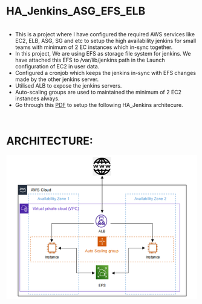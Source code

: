 # HA_Jenkins_ASG_EFS_ELB
<ul>
<br />
<li> This is a project where I have configured the required AWS services like EC2, ELB, ASG, SG and etc to setup the high availability jenkins for small teams with minimum of 2 EC instances which in-sync together. </li> 


<li> In this project, We are using EFS as storage file system for jenkins. We have attached this EFS to /var/lib/jenkins path in the Launch configuration of EC2 in user data.</li> 

<li> Configured a cronjob which keeps the jenkins in-sync with EFS changes made by the other jenkins server.</li>

<li> Utilised ALB to expose the jenkins servers.</li>

<li> Auto-scaling groups are used to maintained the minimum of 2 EC2 instances always.</li>

<li> Go through this <a href="HA_JENKINS.pdf">PDF</a> to setup the following HA_Jenkins architecure.</li>
</ul>
<br />

# ARCHITECTURE:

<img src="Raw_Content/Architecture.PNG">
